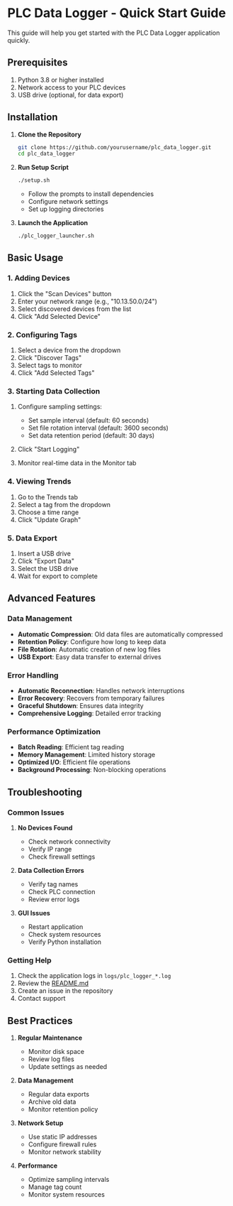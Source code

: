 # PLC Data Logger - Quick Start Guide

This guide will help you get started with the PLC Data Logger application quickly.

## Prerequisites

1. Python 3.8 or higher installed
2. Network access to your PLC devices
3. USB drive (optional, for data export)

## Installation

1. **Clone the Repository**
   ```bash
   git clone https://github.com/yourusername/plc_data_logger.git
   cd plc_data_logger
   ```

2. **Run Setup Script**
   ```bash
   ./setup.sh
   ```
   - Follow the prompts to install dependencies
   - Configure network settings
   - Set up logging directories

3. **Launch the Application**
   ```bash
   ./plc_logger_launcher.sh
   ```

## Basic Usage

### 1. Adding Devices

1. Click the "Scan Devices" button
2. Enter your network range (e.g., "10.13.50.0/24")
3. Select discovered devices from the list
4. Click "Add Selected Device"

### 2. Configuring Tags

1. Select a device from the dropdown
2. Click "Discover Tags"
3. Select tags to monitor
4. Click "Add Selected Tags"

### 3. Starting Data Collection

1. Configure sampling settings:
   - Set sample interval (default: 60 seconds)
   - Set file rotation interval (default: 3600 seconds)
   - Set data retention period (default: 30 days)

2. Click "Start Logging"
3. Monitor real-time data in the Monitor tab

### 4. Viewing Trends

1. Go to the Trends tab
2. Select a tag from the dropdown
3. Choose a time range
4. Click "Update Graph"

### 5. Data Export

1. Insert a USB drive
2. Click "Export Data"
3. Select the USB drive
4. Wait for export to complete

## Advanced Features

### Data Management

- **Automatic Compression**: Old data files are automatically compressed
- **Retention Policy**: Configure how long to keep data
- **File Rotation**: Automatic creation of new log files
- **USB Export**: Easy data transfer to external drives

### Error Handling

- **Automatic Reconnection**: Handles network interruptions
- **Error Recovery**: Recovers from temporary failures
- **Graceful Shutdown**: Ensures data integrity
- **Comprehensive Logging**: Detailed error tracking

### Performance Optimization

- **Batch Reading**: Efficient tag reading
- **Memory Management**: Limited history storage
- **Optimized I/O**: Efficient file operations
- **Background Processing**: Non-blocking operations

## Troubleshooting

### Common Issues

1. **No Devices Found**
   - Check network connectivity
   - Verify IP range
   - Check firewall settings

2. **Data Collection Errors**
   - Verify tag names
   - Check PLC connection
   - Review error logs

3. **GUI Issues**
   - Restart application
   - Check system resources
   - Verify Python installation

### Getting Help

1. Check the application logs in `logs/plc_logger_*.log`
2. Review the [README.md](README.md)
3. Create an issue in the repository
4. Contact support

## Best Practices

1. **Regular Maintenance**
   - Monitor disk space
   - Review log files
   - Update settings as needed

2. **Data Management**
   - Regular data exports
   - Archive old data
   - Monitor retention policy

3. **Network Setup**
   - Use static IP addresses
   - Configure firewall rules
   - Monitor network stability

4. **Performance**
   - Optimize sampling intervals
   - Manage tag count
   - Monitor system resources 